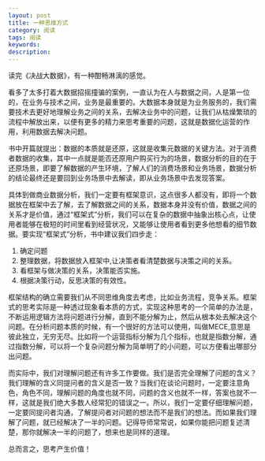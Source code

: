 ```yaml
---
layout: post
title: 一种思维方式
category: 阅读
tags: 阅读
keywords:  
description: 
---
```


读完《决战大数据》，有一种酣畅淋漓的感觉。

看多了太多打着大数据招摇撞骗的案例，一直认为在人与数据之间，人是第一位的，在业务与技术之间，业务是最重要的。大数据本身就是为业务服务的，我们需要技术去更好地理解业务之间的关系，去解决业务中的问题，让我们从枯燥繁琐的流程中解放出来，以便有更多的精力来思考重要的问题，这就是数据化运营的作用，利用数据去解决问题。

书中开篇就提出：数据的本质就是还原，这就是收集元数据的关键方法。对于消费者数据的收集，其中一点就是能否还原用户购买行为的场景，数据分析的目的在于还原场景，即要了解数据的产生环境，了解人们的消费场景和业务场景，数据分析的结论最终还是要回到业务场景中去解读，即从业务场景中去发现答案。

具体到做商业数据分析，我们一定要有框架意识，这点很多人都没有，即将一个数据放在框架中去了解，去了解数据之间的关系，数据本身并没有价值，数据之间的关系才是价值，通过“框架式”分析，我们可以在复杂的数据中抽象出核心点，让使用者能够在极短的时间里看到经营状况，又能够让使用者看到更多他想看的细节数据。要实现“框架式”分析，书中建议我们四步走：

1. 确定问题
2. 整理数据，将数据放入框架中,让决策者看清楚数据与决策之间的关系。
3. 看框架与做决策的关系，决策能否实施。
4. 根据决策行动，反思决策的有效性。

框架结构的确立需要我们从不同思维角度去考虑，比如业务流程，竞争关系。框架式的思考实际是一种透过现象看本质的方式，实现这种思考的一个简单的办法是，不断运用逻辑方法将问题进行分解，直到不能分解为止，然后从根本处去解决这个问题。在分析问题本质的时候，有一个很好的方法可以使用，叫做MECE,意思是彼此独立，无穷无尽。比如将一个运营指标分解为几个指标，也就是指数分解，通过指数分解，可以将一个复杂问题分解为简单明了的小问题，可以方便看出哪部分出问题。

而实际中，我们对理解问题还有许多工作要做。我们是否完全理解了问题的含义？我们理解的含义同提问者的含义是否一致？当我们在谈论问题时，一定要注意角色，角色不同，理解问题的角度也就不同，问题的含义也就不一样，答案也就不一样，这就是我们绝大多数人经常犯的错误之一。所以，我们一定要仔细理解问题，一定要同提问者沟通，了解提问者对问题的想法而不是我们的想法。而如果我们理解了问题，就已经解决了一半的问题。记得导师常常说，如果你能把问题复述清楚，那你就解决一半的问题了，想来也是同样的道理。

总而言之，思考产生价值！


